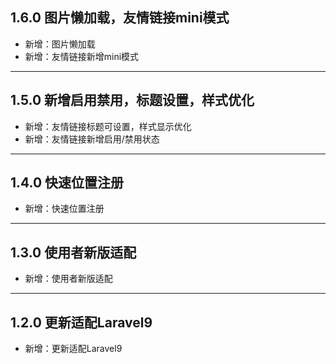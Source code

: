 ## 1.6.0 图片懒加载，友情链接mini模式

- 新增：图片懒加载
- 新增：友情链接新增mini模式

---

## 1.5.0 新增启用禁用，标题设置，样式优化

- 新增：友情链接标题可设置，样式显示优化
- 新增：友情链接新增启用/禁用状态

---

## 1.4.0 快速位置注册

- 新增：快速位置注册

---

## 1.3.0 使用者新版适配

- 新增：使用者新版适配

---

## 1.2.0 更新适配Laravel9

- 新增：更新适配Laravel9
